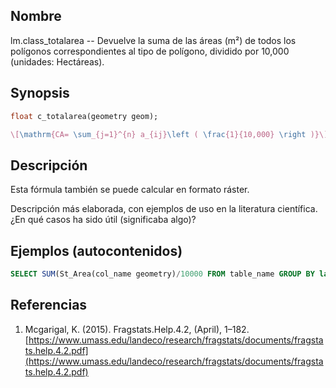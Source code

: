 ## Nombre
lm.class_totalarea --  Devuelve la suma de las áreas (m²) de todos los polígonos correspondientes al tipo de polígono, dividido por 10,000 (unidades: Hectáreas).

## Synopsis

```sql
float c_totalarea(geometry geom);
```

```tex
\[\mathrm{CA= \sum_{j=1}^{n} a_{ij}\left ( \frac{1}{10,000} \right )}\]
```

## Descripción

Esta fórmula también se puede calcular en formato ráster.

Descripción más elaborada, con ejemplos de uso en la literatura científica. ¿En qué casos ha sido útil (significaba algo)?


## Ejemplos (autocontenidos)


```sql
SELECT SUM(St_Area(col_name geometry)/10000 FROM table_name GROUP BY label;
```

## Referencias

1. Mcgarigal, K. (2015). Fragstats.Help.4.2, (April), 1–182. [https://www.umass.edu/landeco/research/fragstats/documents/fragstats.help.4.2.pdf](https://www.umass.edu/landeco/research/fragstats/documents/fragstats.help.4.2.pdf)
